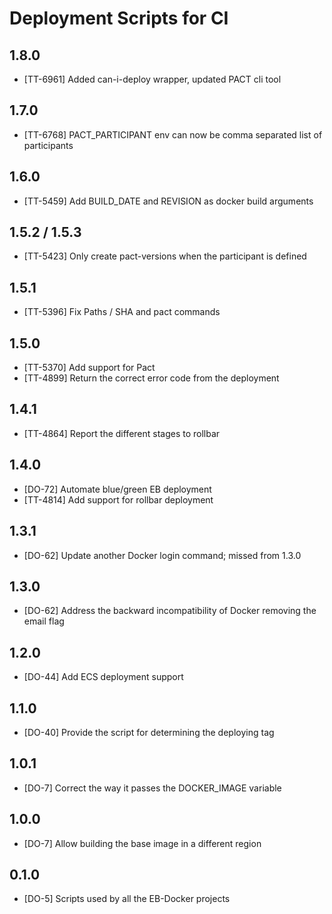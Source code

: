 # Deployment Scripts for CI

## 1.8.0

* [TT-6961] Added can-i-deploy wrapper, updated PACT cli tool

## 1.7.0

* [TT-6768] PACT_PARTICIPANT env can now be comma separated list of participants


## 1.6.0

* [TT-5459] Add BUILD_DATE and REVISION as docker build arguments

## 1.5.2 / 1.5.3

* [TT-5423] Only create pact-versions when the participant is defined

## 1.5.1

* [TT-5396] Fix Paths / SHA and pact commands

## 1.5.0

* [TT-5370] Add support for Pact
* [TT-4899] Return the correct error code from the deployment

## 1.4.1

* [TT-4864] Report the different stages to rollbar

## 1.4.0

* [DO-72] Automate blue/green EB deployment
* [TT-4814] Add support for rollbar deployment

## 1.3.1

* [DO-62] Update another Docker login command; missed from 1.3.0

## 1.3.0

* [DO-62] Address the backward incompatibility of Docker removing the email flag

## 1.2.0

* [DO-44] Add ECS deployment support

## 1.1.0

* [DO-40] Provide the script for determining the deploying tag

## 1.0.1

* [DO-7] Correct the way it passes the DOCKER_IMAGE variable

## 1.0.0

* [DO-7] Allow building the base image in a different region

## 0.1.0

* [DO-5] Scripts used by all the EB-Docker projects
